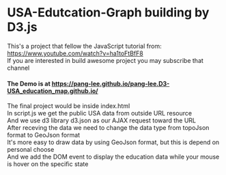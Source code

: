 # USA-Edutcation-Graph building by D3.js

This's a project that fellow the JavaScript tutorial from:  
https://www.youtube.com/watch?v=ha1toFtBfF8  
If you are interested in build awesome project you may subscribe that channel  

#### The Demo is at https://pang-lee.github.io/pang-lee.D3-USA_education_map.github.io/  
  
  The final project would be inside index.html  
  In script.js we get the public USA data from outside URL resource  
  And we use d3 library d3.json as our AJAX request toward the URL  
  After receving the data we need to change the data type from topoJson format to GeoJson format  
  It's more easy to draw data by using GeoJson format, but this is depend on personal choose  
  And we add the DOM event to display the education data while your mouse is hover on the specific state  
